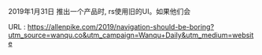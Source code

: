 2019年1月31日 
 推出一个产品时, 
 rs使用旧的UI。如果他们会 
   
  URL : https://allenpike.com/2019/navigation-should-be-boring?utm_source=wanqu.co&utm_campaign=Wanqu+Daily&utm_medium=website